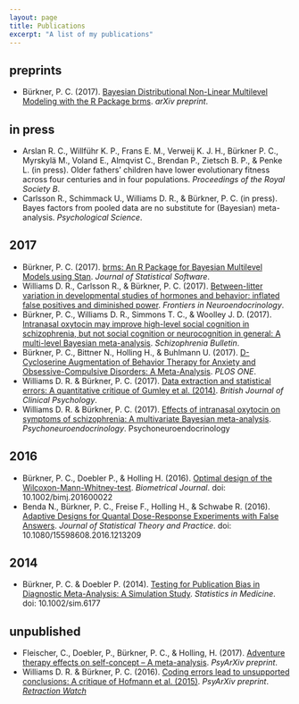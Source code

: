```yaml
---
layout: page
title: Publications
excerpt: "A list of my publications"
---
```


## preprints
* Bürkner, P. C. (2017). [Bayesian Distributional Non-Linear Multilevel Modeling with the R Package brms](http://arxiv.org/abs/1705.11123). *arXiv preprint*.

## in press
* Arslan R. C., Willführ K. P., Frans E. M., Verweij K. J. H., Bürkner P. C., Myrskylä M., Voland E., Almqvist C., Brendan P., Zietsch B. P., & Penke L. (in press). Older fathers’ children have lower evolutionary fitness across four centuries and in four populations. *Proceedings of the Royal Society B*.
* Carlsson R., Schimmack U., Williams D. R., & Bürkner, P. C. (in press). Bayes factors from pooled data are no substitute for (Bayesian) meta-analysis. *Psychological Science*.

## 2017
* Bürkner, P. C. (2017). [brms: An R Package for Bayesian Multilevel Models using Stan](https://www.jstatsoft.org/article/view/v080i01). *Journal of Statistical Software*.
* Williams D. R., Carlsson R., & Bürkner, P. C. (2017). [Between-litter variation in developmental studies of hormones and behavior: inflated false positives and diminished power](http://www.sciencedirect.com/science/article/pii/S0091302217300468). *Frontiers in Neuroendocrinology*.
* Bürkner, P. C., Williams D. R., Simmons T. C., & Woolley J. D. (2017). [Intranasal oxytocin may improve high-level social cognition in schizophrenia, but not social cognition or neurocognition in general: A multi-level Bayesian meta-analysis](https://academic.oup.com/schizophreniabulletin/article-abstract/doi/10.1093/schbul/sbx053/3861667/Intranasal-Oxytocin-May-Improve-High-Level-Social?redirectedFrom=fulltext). *Schizophrenia Bulletin*.
* Bürkner, P. C., Bittner N., Holling H., & Buhlmann U. (2017). [D-Cycloserine Augmentation of Behavior Therapy for Anxiety and Obsessive-Compulsive Disorders: A Meta-Analysis](http://journals.plos.org/plosone/article?id=10.1371/journal.pone.0173660). *PLOS ONE*.
* Williams D. R. & Bürkner, P. C. (2017). [Data extraction and statistical errors: A quantitative critique of Gumley et al. (2014)](http://onlinelibrary.wiley.com/doi/10.1111/bjc.12130/full). *British Journal of Clinical Psychology*.
* Williams D. R. & Bürkner, P. C. (2017). [Effects of intranasal oxytocin on symptoms of schizophrenia: A multivariate Bayesian meta-analysis](http://www.sciencedirect.com/science/article/pii/S0306453016302128). *Psychoneuroendocrinology*. Psychoneuroendocrinology

## 2016
* Bürkner, P. C., Doebler P., & Holling H. (2016). [Optimal design of the Wilcoxon-Mann-Whitney-test](http://onlinelibrary.wiley.com/doi/10.1002/bimj.201600022/full). *Biometrical Journal*. doi: 10.1002/bimj.201600022
* Benda N., Bürkner, P. C., Freise F., Holling H., & Schwabe R. (2016). [Adaptive Designs for Quantal Dose-Response Experiments with False Answers](http://www.tandfonline.com/doi/abs/10.1080/15598608.2016.1213209). *Journal of Statistical Theory and Practice*. doi: 10.1080/15598608.2016.1213209

## 2014
* Bürkner, P. C. & Doebler P. (2014). [Testing for Publication Bias in Diagnostic Meta-Analysis: A Simulation Study](http://onlinelibrary.wiley.com/doi/10.1002/sim.6177/full). *Statistics in Medicine*. doi: 10.1002/sim.6177

## unpublished
* Fleischer, C., Doebler, P., Bürkner, P. C., & Holling, H. (2017). [Adventure therapy effects on self-concept – A meta-analysis](https://osf.io/preprints/psyarxiv/c7y9a). *PsyArXiv preprint*.
* Williams D. R. & Bürkner, P. C. (2016). [Coding errors lead to unsupported conclusions: A critique of Hofmann et al. (2015)](https://osf.io/preprints/psyarxiv/2jpdb/). *PsyArXiv preprint*. [*Retraction Watch*](http://retractionwatch.com/2016/10/04/oh-well-love-hormone-doesnt-reduce-psychiatric-symptoms-says-researchers-in-request-to-retract/)
